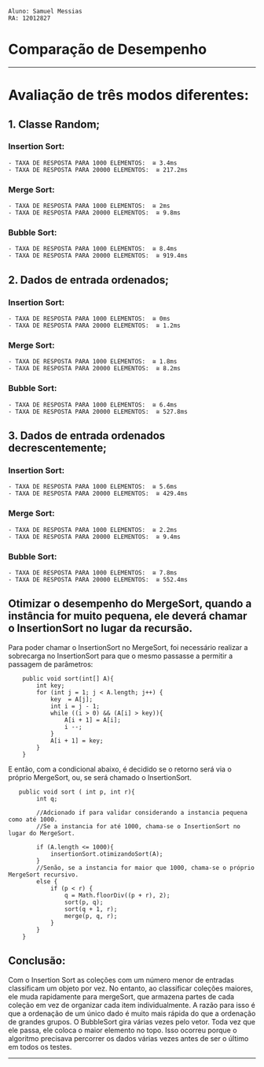 ```
Aluno: Samuel Messias
RA: 12012827

```

# Comparação de Desempenho

---

# Avaliação de três modos diferentes:

## 1. Classe Random;

### Insertion Sort:

    - TAXA DE RESPOSTA PARA 1000 ELEMENTOS:  ≅ 3.4ms
    - TAXA DE RESPOSTA PARA 20000 ELEMENTOS:  ≅ 217.2ms

### Merge Sort:

    - TAXA DE RESPOSTA PARA 1000 ELEMENTOS:  ≅ 2ms
    - TAXA DE RESPOSTA PARA 20000 ELEMENTOS:  ≅ 9.8ms

### Bubble Sort:

    - TAXA DE RESPOSTA PARA 1000 ELEMENTOS:  ≅ 8.4ms
    - TAXA DE RESPOSTA PARA 20000 ELEMENTOS:  ≅ 919.4ms

## 2. Dados de entrada ordenados;

### Insertion Sort:

    - TAXA DE RESPOSTA PARA 1000 ELEMENTOS:  ≅ 0ms
    - TAXA DE RESPOSTA PARA 20000 ELEMENTOS:  ≅ 1.2ms

### Merge Sort:

    - TAXA DE RESPOSTA PARA 1000 ELEMENTOS:  ≅ 1.8ms
    - TAXA DE RESPOSTA PARA 20000 ELEMENTOS:  ≅ 8.2ms

### Bubble Sort:

    - TAXA DE RESPOSTA PARA 1000 ELEMENTOS:  ≅ 6.4ms
    - TAXA DE RESPOSTA PARA 20000 ELEMENTOS:  ≅ 527.8ms

## 3. Dados de entrada ordenados decrescentemente;

### Insertion Sort:

    - TAXA DE RESPOSTA PARA 1000 ELEMENTOS:  ≅ 5.6ms
    - TAXA DE RESPOSTA PARA 20000 ELEMENTOS:  ≅ 429.4ms

### Merge Sort:

    - TAXA DE RESPOSTA PARA 1000 ELEMENTOS:  ≅ 2.2ms
    - TAXA DE RESPOSTA PARA 20000 ELEMENTOS:  ≅ 9.4ms

### Bubble Sort:

    - TAXA DE RESPOSTA PARA 1000 ELEMENTOS:  ≅ 7.8ms
    - TAXA DE RESPOSTA PARA 20000 ELEMENTOS:  ≅ 552.4ms

## Otimizar o desempenho do MergeSort, quando a instância for muito pequena, ele deverá chamar o InsertionSort no lugar da recursão.

Para poder chamar o InsertionSort no MergeSort, foi necessário realizar a sobrecarga no InsertionSort para que o mesmo passasse a permitir a passagem de parâmetros:

```
    public void sort(int[] A){
        int key;
        for (int j = 1; j < A.length; j++) {
            key  = A[j];
            int i = j - 1;
            while ((i > 0) && (A[i] > key)){
                A[i + 1] = A[i];
                i --;
            }
            A[i + 1] = key;
        }
    }
```

E então, com a condicional abaixo, é decidido se o retorno será via o próprio MergeSort, ou, se será chamado o InsertionSort.

```
   public void sort ( int p, int r){
        int q;

        //Adcionado if para validar considerando a instancia pequena como até 1000.
        //Se a instancia for até 1000, chama-se o InsertionSort no lugar do MergeSort.

        if (A.length <= 1000){
            insertionSort.otimizandoSort(A);
        }
        //Senão, se a instancia for maior que 1000, chama-se o próprio MergeSort recursivo.
        else {
            if (p < r) {
                q = Math.floorDiv((p + r), 2);
                sort(p, q);
                sort(q + 1, r);
                merge(p, q, r);
            }
        }
    }
```

## Conclusão:

Com o Insertion Sort as coleções com um número menor de entradas classificam um objeto por vez. No entanto, ao classificar coleções maiores, ele muda rapidamente para mergeSort, que armazena partes de cada coleção em vez de organizar cada item individualmente. A razão para isso é que a ordenação de um único dado é muito mais rápida do que a ordenação de grandes grupos. O BubbleSort gira várias vezes pelo vetor. Toda vez que ele passa, ele coloca o maior elemento no topo. Isso ocorreu porque o algoritmo precisava percorrer os dados várias vezes antes de ser o último em todos os testes.

---

